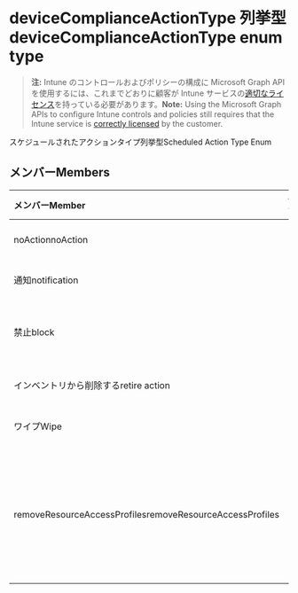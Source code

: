 # <a name="devicecomplianceactiontype-enum-type"></a><span data-ttu-id="e5fc0-101">deviceComplianceActionType 列挙型</span><span class="sxs-lookup"><span data-stu-id="e5fc0-101">deviceComplianceActionType enum type</span></span>

> <span data-ttu-id="e5fc0-102">**注:** Intune のコントロールおよびポリシーの構成に Microsoft Graph API を使用するには、これまでどおりに顧客が Intune サービスの[適切なライセンス](https://go.microsoft.com/fwlink/?linkid=839381)を持っている必要があります。</span><span class="sxs-lookup"><span data-stu-id="e5fc0-102">**Note:** Using the Microsoft Graph APIs to configure Intune controls and policies still requires that the Intune service is [correctly licensed](https://go.microsoft.com/fwlink/?linkid=839381) by the customer.</span></span>

<span data-ttu-id="e5fc0-103">スケジュールされたアクションタイプ列挙型</span><span class="sxs-lookup"><span data-stu-id="e5fc0-103">Scheduled Action Type Enum</span></span>
## <a name="members"></a><span data-ttu-id="e5fc0-104">メンバー</span><span class="sxs-lookup"><span data-stu-id="e5fc0-104">Members</span></span>
|<span data-ttu-id="e5fc0-105">メンバー</span><span class="sxs-lookup"><span data-stu-id="e5fc0-105">Member</span></span>|<span data-ttu-id="e5fc0-106">値</span><span class="sxs-lookup"><span data-stu-id="e5fc0-106">Value</span></span>|<span data-ttu-id="e5fc0-107">説明</span><span class="sxs-lookup"><span data-stu-id="e5fc0-107">Description</span></span>|
|:---|:---|:---|
|<span data-ttu-id="e5fc0-108">noAction</span><span class="sxs-lookup"><span data-stu-id="e5fc0-108">noAction</span></span>|<span data-ttu-id="e5fc0-109">0</span><span class="sxs-lookup"><span data-stu-id="e5fc0-109">0%</span></span>|<span data-ttu-id="e5fc0-110">アクションなし</span><span class="sxs-lookup"><span data-stu-id="e5fc0-110">No Action</span></span>|
|<span data-ttu-id="e5fc0-111">通知</span><span class="sxs-lookup"><span data-stu-id="e5fc0-111">notification</span></span>|<span data-ttu-id="e5fc0-112">1</span><span class="sxs-lookup"><span data-stu-id="e5fc0-112">-1</span></span>|<span data-ttu-id="e5fc0-113">通知を送信</span><span class="sxs-lookup"><span data-stu-id="e5fc0-113">Send Notification</span></span>|
|<span data-ttu-id="e5fc0-114">禁止</span><span class="sxs-lookup"><span data-stu-id="e5fc0-114">block</span></span>|<span data-ttu-id="e5fc0-115">2</span><span class="sxs-lookup"><span data-stu-id="e5fc0-115">-2</span></span>|<span data-ttu-id="e5fc0-116">AAD でデバイスをブロック</span><span class="sxs-lookup"><span data-stu-id="e5fc0-116">Block the device in AAD</span></span>|
|<span data-ttu-id="e5fc0-117">インベントリから削除する</span><span class="sxs-lookup"><span data-stu-id="e5fc0-117">retire action</span></span>|<span data-ttu-id="e5fc0-118">3</span><span class="sxs-lookup"><span data-stu-id="e5fc0-118">"3"</span></span>|<span data-ttu-id="e5fc0-119">デバイスを破棄</span><span class="sxs-lookup"><span data-stu-id="e5fc0-119">Retire the device</span></span>|
|<span data-ttu-id="e5fc0-120">ワイプ</span><span class="sxs-lookup"><span data-stu-id="e5fc0-120">Wipe</span></span>|<span data-ttu-id="e5fc0-121">4</span><span class="sxs-lookup"><span data-stu-id="e5fc0-121">-4</span></span>|<span data-ttu-id="e5fc0-122">デバイスをワイプ</span><span class="sxs-lookup"><span data-stu-id="e5fc0-122">Wipe the device</span></span>|
|<span data-ttu-id="e5fc0-123">removeResourceAccessProfiles</span><span class="sxs-lookup"><span data-stu-id="e5fc0-123">removeResourceAccessProfiles</span></span>|<span data-ttu-id="e5fc0-124">5</span><span class="sxs-lookup"><span data-stu-id="e5fc0-124">.5</span></span>|<span data-ttu-id="e5fc0-125">デバイスからリソースアクセスプロファイルを削除</span><span class="sxs-lookup"><span data-stu-id="e5fc0-125">Remove Resource Access Profiles from the device</span></span>|



